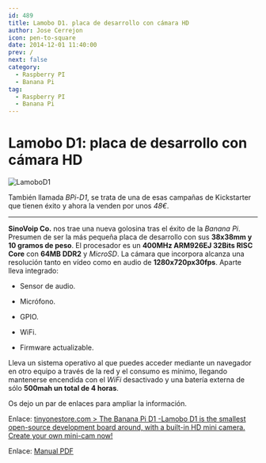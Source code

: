 ```yaml
---
id: 489
title: Lamobo D1. placa de desarrollo con cámara HD
author: Jose Cerrejon
icon: pen-to-square
date: 2014-12-01 11:40:00
prev: /
next: false
category:
  - Raspberry PI
  - Banana Pi
tag:
  - Raspberry PI
  - Banana Pi
---
```


# Lamobo D1: placa de desarrollo con cámara HD

![LamoboD1](/images/2014/11/LamoboD1.png)

También llamada *BPi-D1*, se trata de una de esas campañas de Kickstarter que tienen éxito y ahora la venden por unos *48€*.

- - -
**SinoVoip Co.** nos trae una nueva golosina tras el éxito de la *Banana Pi*. Presumen de ser la más pequeña placa de desarrollo con sus **38x38mm y 10 gramos de peso**. El procesador es un **400MHz ARM926EJ 32Bits RISC Core** con **64MB DDR2** y *MicroSD*. La cámara que incorpora alcanza una resolución tanto en vídeo como en audio de **1280x720px30fps**. Aparte lleva integrado:

* Sensor de audio.

* Micrófono.

* GPIO.

* WiFi.

* Firmware actualizable.

Lleva un sistema operativo al que puedes acceder mediante un navegador en otro equipo a través de la red y el consumo es mínimo, llegando mantenerse encendida con el *WiFi* desactivado y una batería externa de sólo **500mah un total de 4 horas**.

Os dejo un par de enlaces para ampliar la información.

Enlace: [tinyonestore.com > The Banana Pi D1 -Lamobo D1 is the smallest open-source development board around, with a built-in HD mini camera. Create your own mini-cam now!](http://tinyonestore.com/blogs/blog/18188839-the-banana-pi-d1-lamobo-d1-is-the-smallest-open-source-development-board-around-with-a-built-in-hd-mini-camera-create-your-own-mini-cam-now)

Enlace: [Manual PDF](http://tinyonetutorials.com/pdf/BPI-D1%20User%20Manual%20V2.0-EN-1.pdf)
